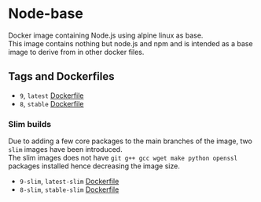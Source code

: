 # Node-base

Docker image containing Node.js using alpine linux as base.  
This image contains nothing but node.js and npm and is intended as a base image to derive from in other docker files.

## Tags and Dockerfiles

* `9`, `latest` [Dockerfile](https://github.com/jitesoft/docker-node-base/blob/master/full/latest/Dockerfile)
* `8`, `stable` [Dockerfile](https://github.com/jitesoft/docker-node-base/blob/master/full/stable/Dockerfile)

### Slim builds

Due to adding a few core packages to the main branches of the image, two `slim` images have been introduced.  
The slim images does not have `git g++ gcc wget make python openssl` packages installed hence decreasing the image size.

* `9-slim`, `latest-slim` [Dockerfile](https://github.com/jitesoft/docker-node-base/blob/9-slim/Dockerfile)
* `8-slim`, `stable-slim` [Dockerfile](https://github.com/jitesoft/docker-node-base/blob/8-slim/Dockerfile)
